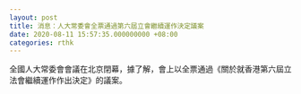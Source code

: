 ```yaml
---
layout: post
title: 消息：人大常委會全票通過第六屆立會繼續運作決定議案
date: 2020-08-11 15:57:35.000000000 +08:00
categories: rthk
---
```


全國人大常委會會議在北京閉幕，據了解，會上以全票通過《關於就香港第六屆立法會繼續運作作出決定》的議案。
